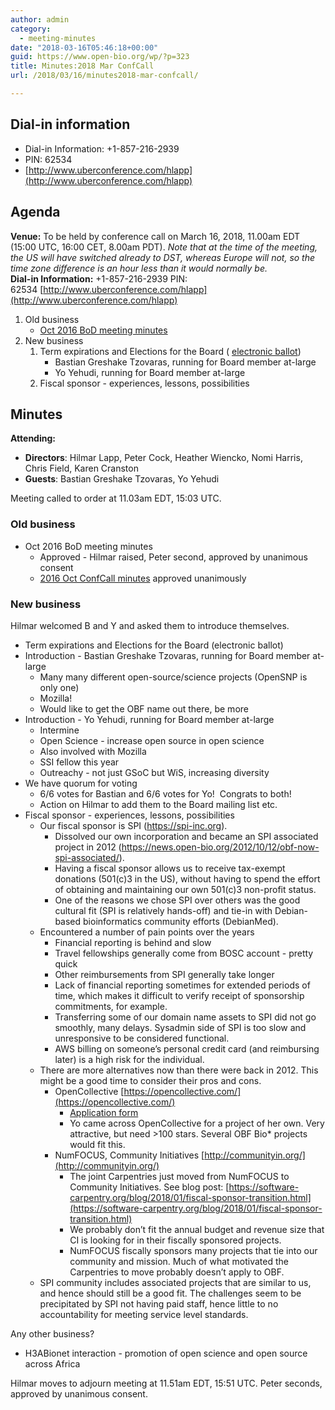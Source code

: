 ```yaml
---
author: admin
category:
  - meeting-minutes
date: "2018-03-16T05:46:18+00:00"
guid: https://www.open-bio.org/wp/?p=323
title: Minutes:2018 Mar ConfCall
url: /2018/03/16/minutes2018-mar-confcall/

---
```

## Dial-in information

- Dial-in Information: +1-857-216-2939
- PIN: 62534
- [http://www.uberconference.com/hlapp](http://www.uberconference.com/hlapp)

## Agenda

**Venue:** To be held by conference call on March 16, 2018, 11.00am EDT (15:00 UTC, 16:00 CET, 8.00am PDT). _Note that at the time of the meeting, the US will have switched already to DST, whereas Europe will not, so the time zone difference is an hour less than it would normally be._  
**Dial-in Information:** +1-857-216-2939 PIN: 62534 [http://www.uberconference.com/hlapp](http://www.uberconference.com/hlapp)

1. Old business
   - [Oct 2016 BoD meeting minutes](/obf-hugo-test/wiki/Minutes:2016_Oct_ConfCall)
1. New business
   1. Term expirations and Elections for the Board ( [electronic ballot](https://vote.heliosvoting.org/helios/e/obf-mar-2018))
      - Bastian Greshake Tzovaras, running for Board member at-large
      - Yo Yehudi, running for Board member at-large
   1. Fiscal sponsor - experiences, lessons, possibilities

## Minutes

**Attending:**

- **Directors**: Hilmar Lapp, Peter Cock, Heather Wiencko, Nomi Harris, Chris Field, Karen Cranston
- **Guests**: Bastian Greshake Tzovaras, Yo Yehudi

Meeting called to order at 11.03am EDT, 15:03 UTC.

### Old business

- Oct 2016 BoD meeting minutes
  - Approved - Hilmar raised, Peter second, approved by unanimous consent
  - [2016 Oct ConfCall minutes](/obf-hugo-test/wiki/Minutes:2016_Oct_ConfCall) approved unanimously

### New business

Hilmar welcomed B and Y and asked them to introduce themselves.

- Term expirations and Elections for the Board (electronic ballot)
- Introduction - Bastian Greshake Tzovaras, running for Board member at-large
  - Many many different open-source/science projects (OpenSNP is only one)
  - Mozilla!
  - Would like to get the OBF name out there, be more
- Introduction - Yo Yehudi, running for Board member at-large
  - Intermine
  - Open Science - increase open source in open science
  - Also involved with Mozilla
  - SSI fellow this year
  - Outreachy - not just GSoC but WiS, increasing diversity
- We have quorum for voting
  - 6/6 votes for Bastian and 6/6 votes for Yo!  Congrats to both!
  - Action on Hilmar to add them to the Board mailing list etc.
- Fiscal sponsor - experiences, lessons, possibilities
  - Our fiscal sponsor is SPI (https://spi-inc.org).
    - Dissolved our own incorporation and became an SPI associated project in 2012 (https://news.open-bio.org/2012/10/12/obf-now-spi-associated/).
    - Having a fiscal sponsor allows us to receive tax-exempt donations (501(c)3 in the US), without having to spend the effort of obtaining and maintaining our own 501(c)3 non-profit status.
    - One of the reasons we chose SPI over others was the good cultural fit (SPI is relatively hands-off) and tie-in with Debian-based bioinformatics community efforts (DebianMed).
  - Encountered a number of pain points over the years
    - Financial reporting is behind and slow
    - Travel fellowships generally come from BOSC account - pretty quick
    - Other reimbursements from SPI generally take longer
    - Lack of financial reporting sometimes for extended periods of time, which makes it difficult to verify receipt of sponsorship commitments, for example.
    - Transferring some of our domain name assets to SPI did not go smoothly, many delays. Sysadmin side of SPI is too slow and unresponsive to be considered functional.
    - AWS billing on someone’s personal credit card (and reimbursing later) is a high risk for the individual.
  - There are more alternatives now than there were back in 2012. This might be a good time to consider their pros and cons.
    - OpenCollective [https://opencollective.com/](https://opencollective.com/)
      - [Application form](https://opencollective.com/apply)
      - Yo came across OpenCollective for a project of her own. Very attractive, but need >100 stars. Several OBF Bio\* projects would fit this.
    - NumFOCUS, Community Initiatives [http://communityin.org/](http://communityin.org/)
      - The joint Carpentries just moved from NumFOCUS to Community Initiatives. See blog post: [https://software-carpentry.org/blog/2018/01/fiscal-sponsor-transition.html](https://software-carpentry.org/blog/2018/01/fiscal-sponsor-transition.html)
      - We probably don’t fit the annual budget and revenue size that CI is looking for in their fiscally sponsored projects.
      - NumFOCUS fiscally sponsors many projects that tie into our community and mission. Much of what motivated the Carpentries to move probably doesn’t apply to OBF.
  - SPI community includes associated projects that are similar to us, and hence should still be a good fit. The challenges seem to be precipitated by SPI not having paid staff, hence little to no accountability for meeting service level standards.

Any other business?

- H3ABionet interaction - promotion of open science and open source across Africa

Hilmar moves to adjourn meeting at 11.51am EDT, 15:51 UTC. Peter seconds, approved by unanimous consent.
